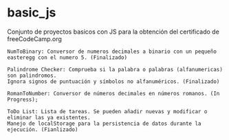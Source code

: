 # basic_js
Conjunto de proyectos basicos con JS para la obtención del certificado de freeCodeCamp.org
    
    NumToBinary: Conversor de numeros decimales a binario con un pequeño easteregg con el numero 5. (Finalizado)
    
    Palindrome Checker: Comprueba si la palabra o palabras (alfanumericas) son palindromos. 
    Ignora signos de puntuación y símbolos no alfanuméricos. (Finalizado)
    
    RomanToNumber: Conversor de números decimales en números romanos. (In Progress);
    
    ToDo List: Lista de tareas. Se pueden añadir nuevas y modificar o eliminar las ya existentes. 
    Manejo de localStorage para la persistencia de datos durante la ejecución. (Fianlizado)
